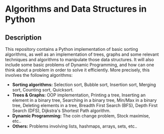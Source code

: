 # Algorithms and Data Structures in Python
## Description
This repository contains a Python implementation of basic sorting algorithms, as well as an implementation of trees, graphs and some relevant techniques and algorithms to manipulate those data structures. It will also include some basic problems of Dynamic Programming, and how can one think about a problem in order to solve it efficiently. More precisely, this involves the following algorithms: 

- **Sorting algorithms:** Selection sort, Bubble sort, Insertion sort, Merging sort, Counting sort, Quicksort.
- **Trees & Graphs:** OOP implementation, Printing a tree, Inserting an element in a binary tree, Searching in a binary tree, Min/Max in a binary tree, Deleting elements in a tree, Breadth First Search (BFS), Depth First Search (DFS), Dijkstra's Shortest Path algorithm.
- **Dynamic Programming:** The coin change problem, Stock maximise, etc..
- **Others:** Problems involving lists, hashmaps, arrays, sets, etc..